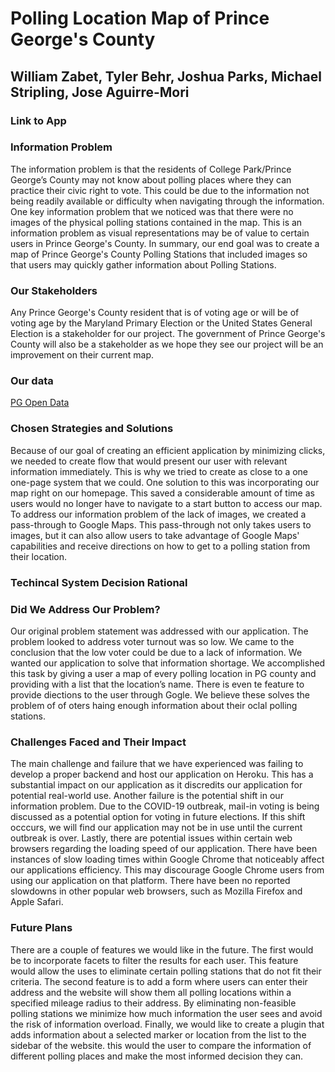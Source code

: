 # **Polling Location Map of Prince George's County**
## **William Zabet, Tyler Behr, Joshua Parks, Michael Stripling, Jose Aguirre-Mori**
### Link to App

### Information Problem
The information problem is that the residents of College Park/Prince George’s County may not know about polling places where they can practice their civic right to vote. This could be due to the information not being readily available or difficulty when navigating through the information. One key information problem that we noticed was that there were no images of the physical polling stations contained in the map. This is an information problem as visual representations may be of value to certain users in Prince George's County. In summary, our end goal was to create a map of Prince George's County Polling Stations that included images so that users may quickly gather information about Polling Stations.
### Our Stakeholders
Any Prince George's County resident that is of voting age or will be of voting age by the Maryland Primary Election or the United States General Election is a stakeholder for our project. The government of Prince George's County will also be a stakeholder as we hope they see our project will be an improvement on their current map. 

### Our data
[PG Open Data](https://data.princegeorgescountymd.gov/Government/Polling-Places/e2wd-vu2n)
### Chosen Strategies and Solutions
Because of our goal of creating an efficient application by minimizing clicks, we needed to create flow that would present our user with relevant information immediately. This is why we tried to create as close to a one one-page system that we could. One solution to this was incorporating our map right on our homepage. This saved a considerable amount of time as users would no longer have to navigate to a start button to access our map. To address our information problem of the lack of images, we created a pass-through to Google Maps. This pass-through not only takes users to images, but it can also allow users to take advantage of Google Maps' capabilities and receive directions on how to get to a polling station from their location.
### Techincal System Decision Rational

### Did We Address Our Problem?
Our original problem statement was addressed with our application. The problem looked to address voter turnout was so low. We came to the conclusion that the low voter could be due to a lack of information. We wanted our application to solve that information shortage.  We accomplished this task by giving a user a map of every polling location in PG county and providing with a list that the location’s name. There is even te feature to provide diections to the user through Gogle. We believe these solves the problem of of oters haing enough information about their oclal polling stations.
### Challenges Faced and Their Impact
The main challenge and failure that we have experienced was failing to develop a proper backend and host our application on Heroku. This has a substantial impact on our application as it discredits our application for potential real-world use. Another failure is the potential shift in our information problem. Due to the COVID-19 outbreak, mail-in voting is being discussed as a potential option for voting in future elections. If this shift occcurs, we will find our application may not be in use until the current outbreak is over. Lastly, there are potential issues within certain web browsers regarding the loading speed of our application. There have been instances of slow loading times within Google Chrome that noticeably affect our applications efficiency. This may discourage Google Chrome users from using our application on that platform. There have been no reported slowdowns in other popular web browsers, such as Mozilla Firefox and Apple Safari. 
### Future Plans
There are a couple of features we would like in the future. The first would be to incorporate facets to filter the results for each user. This feature would allow the uses to eliminate certain polling stations that do not fit their criteria. The second feature is to add a form where users can enter their address and the website will show them all polling locations within a specified mileage radius to their address. By eliminating non-feasible polling stations we minimize how much information the user sees and avoid the risk of information overload. Finally, we would like to create a plugin that adds information about a selected marker or location from the list to the sidebar of the website. this would the user to compare the information of different polling places and make the most informed decision they can.
